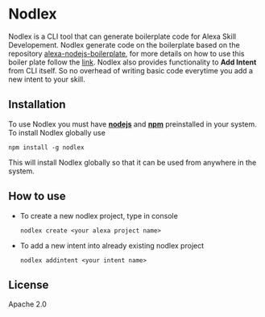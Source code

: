# Nodlex

Nodlex is a CLI tool that can generate boilerplate code for Alexa Skill Developement. Nodlex generate code on the boilerplate based on the repository [alexa-nodejs-boilerplate](https://github.com/as-ajitsingh/alexa-nodejs-boilerplate.git), for more details on how to use this boiler plate follow the [link](https://github.com/as-ajitsingh/alexa-nodejs-boilerplate/blob/master/README.md). Nodlex also provides functionality to **Add Intent** from CLI itself. So no overhead of writing basic code everytime you add a new intent to your skill. 

## Installation
  
 To use Nodlex you must have [**nodejs**](https://nodejs.org/) and [**npm**](https://nodejs.org/) preinstalled in your system. To install Nodlex globally use 

   `npm install -g nodlex`

This will install Nodlex globally so that it can be used from anywhere in the system.

## How to use

 - To create a new nodlex project, type in console  

    `nodlex create <your alexa project name>`

 - To add a new intent into already existing nodlex project

    `nodlex addintent <your intent name>`

## License

Apache 2.0